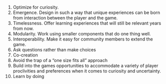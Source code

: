 1. Optimize for curiosity.
1. Emergence. Design in such a way that unique experiences can be born from interaction between the player and the game.
1. Timelessness. Offer learning experiences that will still be relevant years from now. 
1. Modularity. Work using smaller components that do one thing well.
1. Interoperability. Make it easy for community members to extend the game.
1. Ask questions rather than make choices
1. Co-creation
1. Avoid the trap of a “one size fits all” approach
1. Build into the games opportunities to accommodate a variety of player proclivities and preferences when it comes to curiosity and uncertainty.
1. Learn by doing
